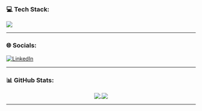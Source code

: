 ### 💻 Tech Stack:
<p align="left">
  <a href="https://skillicons.dev">
    <img src="https://skillicons.dev/icons?i=cs,dotnet,js,css,html,bootstrap,jquery,docker,postman,soapui" />
  </a>
</p>

---

### 🌐 Socials:
<p align="left">
  <a href="https://www.linkedin.com/in/mustafa-mert-kaya-5603521a5/" target="_blank">
    <img src="https://img.shields.io/badge/LinkedIn-0077B5?style=for-the-badge&logo=linkedin&logoColor=white" alt="LinkedIn"/>
  </a>
</p>

---

### 📊 GitHub Stats:
<p align="center">
  <a href="https://github.com/anuraghazra/github-readme-stats">
    <img align="center" src="https://github-readme-stats.vercel.app/api?username=DevMerd&show_icons=true&theme=radical&rank_icon=github" />
  </a>
  <a href="https://github.com/anuraghazra/github-readme-stats">
    <img align="center" src="https://github-readme-stats.vercel.app/api/top-langs/?username=DevMerd&layout=compact&theme=radical" />
  </a>
</p>

---
